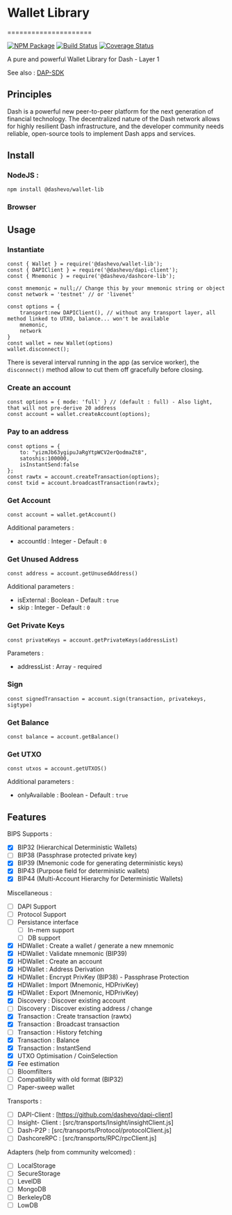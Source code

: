# Wallet Library
=====================

[![NPM Package](https://img.shields.io/npm/v/@dashevo/wallet-lib.svg?style=flat-square)](https://www.npmjs.org/package/@dashevo/wallet--lib)
[![Build Status](https://img.shields.io/travis/dashevo/wallet-lib.svg?branch=master&style=flat-square)](https://travis-ci.org/dashevo/wallet-lib)
[![Coverage Status](https://img.shields.io/coveralls/dashevo/wallet-lib.svg?style=flat-square)](https://coveralls.io/github/dashevo/wallet-lib?branch=master)

A pure and powerful Wallet Library for Dash - Layer 1

See also : [DAP-SDK](https://github.com/dashevo/dap-sdk)

## Principles

Dash is a powerful new peer-to-peer platform for the next generation of financial technology. The decentralized nature of the Dash network allows for highly resilient Dash infrastructure, and the developer community needs reliable, open-source tools to implement Dash apps and services.


## Install

### NodeJS :

`npm install @dashevo/wallet-lib`

### Browser

## Usage

### Instantiate

```
const { Wallet } = require('@dashevo/wallet-lib');
const { DAPIClient } = require('@dashevo/dapi-client');
const { Mnemonic } = require('@dashevo/dashcore-lib');

const mnemonic = null;// Change this by your mnemonic string or object
const network = 'testnet' // or 'livenet'

const options = {
    transport:new DAPIClient(), // without any transport layer, all method linked to UTXO, balance... won't be available
    mnemonic,
    network
}
const wallet = new Wallet(options)
wallet.disconnect();
```

There is several interval running in the app (as service worker), the `disconnect()` method allow to cut them off gracefully before closing.


### Create an account
```
const options = { mode: 'full' } // (default : full) - Also light, that will not pre-derive 20 address
const account = wallet.createAccount(options);
```

### Pay to an address
```
const options = {
    to: "yizmJb63ygipuJaRgYtpWCV2erQodmaZt8",
    satoshis:100000,
    isInstantSend:false
};
const rawtx = account.createTransaction(options);
const txid = account.broadcastTransaction(rawtx);
```

### Get Account

`const account = wallet.getAccount()`

Additional parameters :
 - accountId : Integer - Default : `0`

### Get Unused Address

`const address = account.getUnusedAddress()`

Additional parameters :
 - isExternal : Boolean - Default : `true`
 - skip : Integer - Default : `0`

### Get Private Keys

`const privateKeys = account.getPrivateKeys(addressList)`

Parameters :
- addressList : Array<String> - required

### Sign

`const signedTransaction = account.sign(transaction, privatekeys, sigtype)`

### Get Balance

`const balance = account.getBalance()`

### Get UTXO

`const utxos = account.getUTXOS()`

Additional parameters :
 - onlyAvailable : Boolean - Default : `true`

## Features

BIPS Supports :

- [x] BIP32 (Hierarchical Deterministic Wallets)
- [ ] BIP38 (Passphrase protected private key)
- [x] BIP39 (Mnemonic code for generating deterministic keys)
- [x] BIP43 (Purpose field for deterministic wallets)
- [x] BIP44 (Multi-Account Hierarchy for Deterministic Wallets)

Miscellaneous :

- [ ] DAPI Support
- [ ] Protocol Support
- [ ] Persistance interface
    - [ ] In-mem support
    - [ ] DB support
- [x] HDWallet : Create a wallet / generate a new mnemonic
- [x] HDWallet : Validate mnemonic (BIP39)
- [x] HDWallet : Create an account
- [x] HDWallet : Address Derivation
- [x] HDWallet : Encrypt PrivKey (BIP38) - Passphrase Protection
- [x] HDWallet : Import (Mnemonic, HDPrivKey)
- [x] HDWallet : Export (Mnemonic, HDPrivKey)
- [x] Discovery : Discover existing account
- [ ] Discovery : Discover existing address / change
- [x] Transaction : Create transaction (rawtx)
- [x] Transaction : Broadcast transaction
- [ ] Transaction : History fetching
- [x] Transaction : Balance
- [x] Transaction : InstantSend
- [x] UTXO Optimisation / CoinSelection
- [x] Fee estimation
- [ ] Bloomfilters
- [ ] Compatibility with old format (BIP32)
- [ ] Paper-sweep wallet

Transports :

- [ ] DAPI-Client : [https://github.com/dashevo/dapi-client]
- [ ] Insight- Client : [src/transports/Insight/insightClient.js]
- [ ] Dash-P2P : [src/transports/Protocol/protocolClient.js]
- [ ] DashcoreRPC : [src/transports/RPC/rpcClient.js]

Adapters (help from community welcomed) :

- [ ] LocalStorage
- [ ] SecureStorage
- [ ] LevelDB
- [ ] MongoDB
- [ ] BerkeleyDB
- [ ] LowDB
